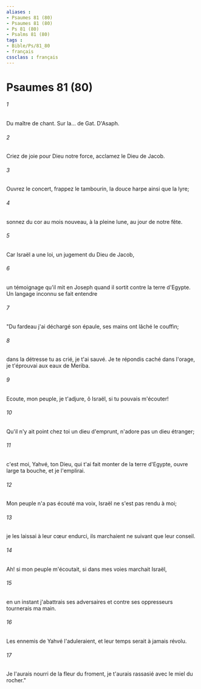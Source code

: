 ```yaml
---
aliases : 
- Psaumes 81 (80)
- Psaumes 81 (80)
- Ps 81 (80)
- Psalms 81 (80)
tags : 
- Bible/Ps/81_80
- français
cssclass : français
---
```


# Psaumes 81 (80)

###### 1
Du maître de chant. Sur la... de Gat. D'Asaph.
###### 2
Criez de joie pour Dieu notre force, acclamez le Dieu de Jacob.
###### 3
Ouvrez le concert, frappez le tambourin, la douce harpe ainsi que la lyre;
###### 4
sonnez du cor au mois nouveau, à la pleine lune, au jour de notre fête.
###### 5
Car Israël a une loi, un jugement du Dieu de Jacob,
###### 6
un témoignage qu'il mit en Joseph quand il sortit contre la terre d'Egypte. Un langage inconnu se fait entendre
###### 7
"Du fardeau j'ai déchargé son épaule, ses mains ont lâché le couffin;
###### 8
dans la détresse tu as crié, je t'ai sauvé. Je te répondis caché dans l'orage, je t'éprouvai aux eaux de Meriba.
###### 9
Ecoute, mon peuple, je t'adjure, ô Israël, si tu pouvais m'écouter!
###### 10
Qu'il n'y ait point chez toi un dieu d'emprunt, n'adore pas un dieu étranger;
###### 11
c'est moi, Yahvé, ton Dieu, qui t'ai fait monter de la terre d'Egypte, ouvre large ta bouche, et je l'emplirai.
###### 12
Mon peuple n'a pas écouté ma voix, Israël ne s'est pas rendu à moi;
###### 13
je les laissai à leur cœur endurci, ils marchaient ne suivant que leur conseil.
###### 14
Ah! si mon peuple m'écoutait, si dans mes voies marchait Israël,
###### 15
en un instant j'abattrais ses adversaires et contre ses oppresseurs tournerais ma main.
###### 16
Les ennemis de Yahvé l'aduleraient, et leur temps serait à jamais révolu.
###### 17
Je l'aurais nourri de la fleur du froment, je t'aurais rassasié avec le miel du rocher."
